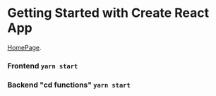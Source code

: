 # Getting Started with Create React App

[HomePage](https://github.com/facebook/create-react-app).

<!-- Frontend -->

### Frontend `yarn start`

<!-- Backend -->

### Backend "cd functions" `yarn start`
